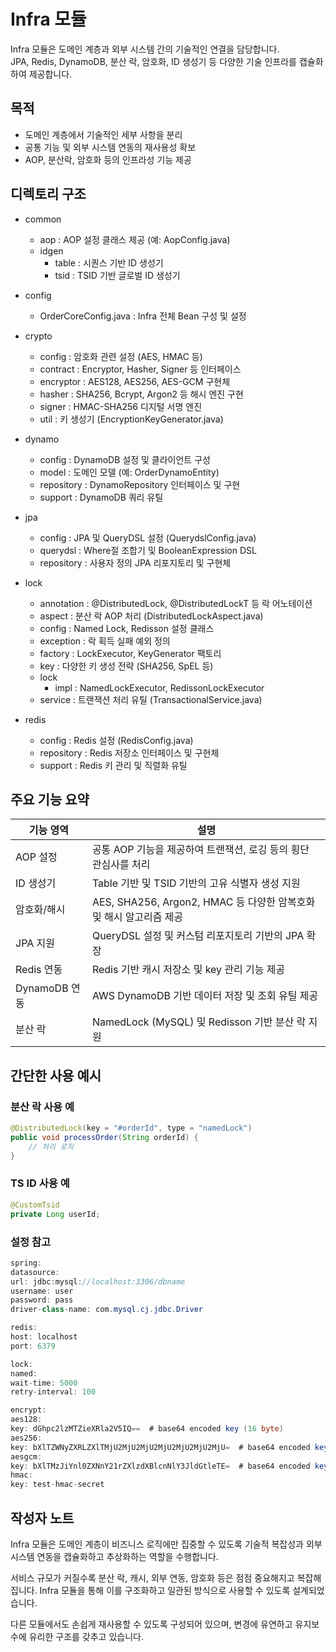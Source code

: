 # Infra 모듈

Infra 모듈은 도메인 계층과 외부 시스템 간의 기술적인 연결을 담당합니다.  
JPA, Redis, DynamoDB, 분산 락, 암호화, ID 생성기 등 다양한 기술 인프라를 캡슐화하여 제공합니다.

## 목적

- 도메인 계층에서 기술적인 세부 사항을 분리
- 공통 기능 및 외부 시스템 연동의 재사용성 확보
- AOP, 분산락, 암호화 등의 인프라성 기능 제공

## 디렉토리 구조

- common
    - aop : AOP 설정 클래스 제공 (예: AopConfig.java)
    - idgen
        - table : 시퀀스 기반 ID 생성기
        - tsid : TSID 기반 글로벌 ID 생성기

- config
    - OrderCoreConfig.java : Infra 전체 Bean 구성 및 설정

- crypto
    - config : 암호화 관련 설정 (AES, HMAC 등)
    - contract : Encryptor, Hasher, Signer 등 인터페이스
    - encryptor : AES128, AES256, AES-GCM 구현체
    - hasher : SHA256, Bcrypt, Argon2 등 해시 엔진 구현
    - signer : HMAC-SHA256 디지털 서명 엔진
    - util : 키 생성기 (EncryptionKeyGenerator.java)

- dynamo
    - config : DynamoDB 설정 및 클라이언트 구성
    - model : 도메인 모델 (예: OrderDynamoEntity)
    - repository : DynamoRepository 인터페이스 및 구현
    - support : DynamoDB 쿼리 유틸

- jpa
    - config : JPA 및 QueryDSL 설정 (QuerydslConfig.java)
    - querydsl : Where절 조합기 및 BooleanExpression DSL
    - repository : 사용자 정의 JPA 리포지토리 및 구현체

- lock
    - annotation : @DistributedLock, @DistributedLockT 등 락 어노테이션
    - aspect : 분산 락 AOP 처리 (DistributedLockAspect.java)
    - config : Named Lock, Redisson 설정 클래스
    - exception : 락 획득 실패 예외 정의
    - factory : LockExecutor, KeyGenerator 팩토리
    - key : 다양한 키 생성 전략 (SHA256, SpEL 등)
    - lock
        - impl : NamedLockExecutor, RedissonLockExecutor
    - service : 트랜잭션 처리 유틸 (TransactionalService.java)

- redis
    - config : Redis 설정 (RedisConfig.java)
    - repository : Redis 저장소 인터페이스 및 구현체
    - support : Redis 키 관리 및 직렬화 유틸

## 주요 기능 요약

| 기능 영역       | 설명 |
|----------------|------|
| AOP 설정        | 공통 AOP 기능을 제공하여 트랜잭션, 로깅 등의 횡단 관심사를 처리 |
| ID 생성기       | Table 기반 및 TSID 기반의 고유 식별자 생성 지원 |
| 암호화/해시     | AES, SHA256, Argon2, HMAC 등 다양한 암복호화 및 해시 알고리즘 제공 |
| JPA 지원        | QueryDSL 설정 및 커스텀 리포지토리 기반의 JPA 확장 |
| Redis 연동      | Redis 기반 캐시 저장소 및 key 관리 기능 제공 |
| DynamoDB 연동   | AWS DynamoDB 기반 데이터 저장 및 조회 유틸 제공 |
| 분산 락         | NamedLock (MySQL) 및 Redisson 기반 분산 락 지원 |

## 간단한 사용 예시

### 분산 락 사용 예

```java
@DistributedLock(key = "#orderId", type = "namedLock")
public void processOrder(String orderId) {
    // 처리 로직
}
```

### TS ID 사용 예

```java
@CustomTsid
private Long userId;
```

### 설정 참고

```java
spring:
datasource:
url: jdbc:mysql://localhost:3306/dbname
username: user
password: pass
driver-class-name: com.mysql.cj.jdbc.Driver

redis:
host: localhost
port: 6379

lock:
named:
wait-time: 5000
retry-interval: 100

encrypt:
aes128:
key: dGhpc2lzMTZieXRla2V5IQ==  # base64 encoded key (16 byte)
aes256:
key: bXlTZWNyZXRLZXlTMjU2MjU2MjU2MjU2MjU2MjU2MjU=  # base64 encoded key (32 byte)
aesgcm:
key: bXlTMzJiYnl0ZXNnY21rZXlzdXBlcnNlY3JldGtleTE=  # base64 encoded key (32 byte)
hmac:
key: test-hmac-secret
```

## 작성자 노트
Infra 모듈은 도메인 계층이 비즈니스 로직에만 집중할 수 있도록
기술적 복잡성과 외부 시스템 연동을 캡슐화하고 추상화하는 역할을 수행합니다.

서비스 규모가 커질수록 분산 락, 캐시, 외부 연동, 암호화 등은 점점 중요해지고 복잡해집니다.
Infra 모듈을 통해 이를 구조화하고 일관된 방식으로 사용할 수 있도록 설계되었습니다.

다른 모듈에서도 손쉽게 재사용할 수 있도록 구성되어 있으며,
변경에 유연하고 유지보수에 유리한 구조를 갖추고 있습니다.

